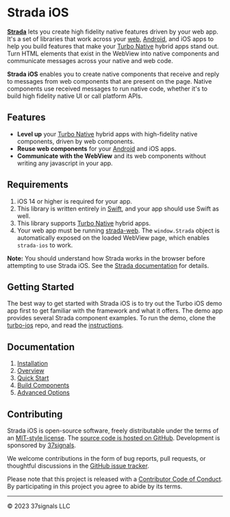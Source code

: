 # Strada iOS

**[Strada](https://strada.hotwired.dev)** lets you create high fidelity native features driven by your web app. It's a set of libraries that work across your [web](https://github.com/hotwired/strada-web), [Android](https://github.com/hotwired/strada-android), and iOS apps to help you build features that make your [Turbo Native](https://turbo.hotwired.dev/handbook/native) hybrid apps stand out. Turn HTML elements that exist in the WebView into native components and communicate messages across your native and web code.

**Strada iOS** enables you to create native components that receive and reply to messages from web components that are present on the page. Native components use received messages to run native code, whether it's to build high fidelity native UI or call platform APIs.

## Features
- **Level up** your [Turbo Native](https://turbo.hotwired.dev/handbook/native) hybrid apps with high-fidelity native components, driven by web components.
- **Reuse web components** for your [Android](https://github.com/hotwired/strada-android) and iOS apps.
- **Communicate with the WebView** and its web components without writing any javascript in your app.

## Requirements

1. iOS 14 or higher is required for your app.
1. This library is written entirely in [Swift](https://www.swift.org/), and your app should use Swift as well.
1. This library supports [Turbo Native](https://turbo.hotwired.dev/handbook/native) hybrid apps.
1. Your web app must be running [strada-web](https://github.com/hotwired/strada-web). The `window.Strada` object is automatically exposed on the loaded WebView page, which enables `strada-ios` to work.

**Note:** You should understand how Strada works in the browser before attempting to use Strada iOS. See the [Strada documentation](https://strada.hotwired.dev) for details.

## Getting Started
The best way to get started with Strada iOS is to try out the Turbo iOS demo app first to get familiar with the framework and what it offers. The demo app provides several Strada component examples. To run the demo, clone the [turbo-ios](https://github.com/hotwired/turbo-ios) repo, and read the [instructions](https://github.com/hotwired/turbo-ios/tree/main/Demo#readme).

## Documentation

1. [Installation](docs/INSTALLATION.md)
1. [Overview](docs/OVERVIEW.md)
1. [Quick Start](docs/QUICK-START.md)
1. [Build Components](docs/BUILD-COMPONENTS.md)
1. [Advanced Options](docs/ADVANCED-OPTIONS.md)

## Contributing

Strada iOS is open-source software, freely distributable under the terms of an [MIT-style license](LICENSE). The [source code is hosted on GitHub](https://github.com/hotwired/strada-ios). Development is sponsored by [37signals](https://37signals.com/).

We welcome contributions in the form of bug reports, pull requests, or thoughtful discussions in the [GitHub issue tracker](https://github.com/hotwired/strada-ios/issues).

Please note that this project is released with a [Contributor Code of Conduct](docs/CONDUCT.md). By participating in this project you agree to abide by its terms.

---------

© 2023 37signals LLC
